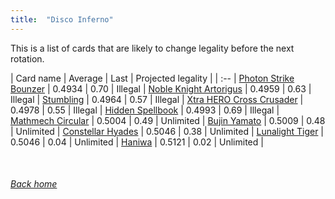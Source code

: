 ```yaml
---
title:  "Disco Inferno"
---
```


This is a list of cards that are likely to change legality before the next rotation.

| Card name | Average | Last | Projected legality |
| :-- |
[Photon Strike Bounzer](https://db.ygoprodeck.com/card/?search=Photon%20Strike%20Bounzer) | 0.4934 | 0.70 | Illegal |
[Noble Knight Artorigus](https://db.ygoprodeck.com/card/?search=Noble%20Knight%20Artorigus) | 0.4959 | 0.63 | Illegal |
[Stumbling](https://db.ygoprodeck.com/card/?search=Stumbling) | 0.4964 | 0.57 | Illegal |
[Xtra HERO Cross Crusader](https://db.ygoprodeck.com/card/?search=Xtra%20HERO%20Cross%20Crusader) | 0.4978 | 0.55 | Illegal |
[Hidden Spellbook](https://db.ygoprodeck.com/card/?search=Hidden%20Spellbook) | 0.4993 | 0.69 | Illegal |
[Mathmech Circular](https://db.ygoprodeck.com/card/?search=Mathmech%20Circular) | 0.5004 | 0.49 | Unlimited |
[Bujin Yamato](https://db.ygoprodeck.com/card/?search=Bujin%20Yamato) | 0.5009 | 0.48 | Unlimited |
[Constellar Hyades](https://db.ygoprodeck.com/card/?search=Constellar%20Hyades) | 0.5046 | 0.38 | Unlimited |
[Lunalight Tiger](https://db.ygoprodeck.com/card/?search=Lunalight%20Tiger) | 0.5046 | 0.04 | Unlimited |
[Haniwa](https://db.ygoprodeck.com/card/?search=Haniwa) | 0.5121 | 0.02 | Unlimited |

<br>

###### [Back home](index)